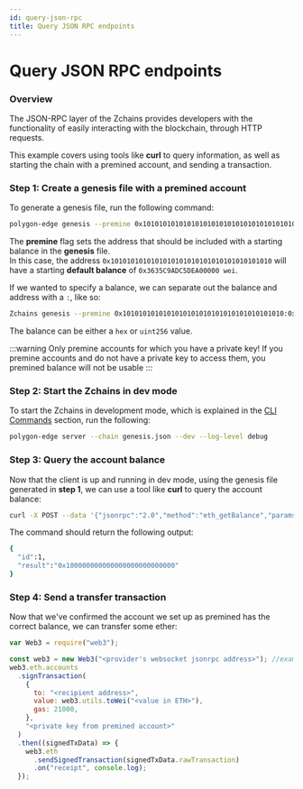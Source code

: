 ```yaml
---
id: query-json-rpc
title: Query JSON RPC endpoints
---
```


# Query JSON RPC endpoints

### Overview

The JSON-RPC layer of the Zchains provides developers with the functionality of easily interacting with the blockchain, through HTTP requests.

This example covers using tools like **curl** to query information, as well as starting the chain with a premined account, and sending a transaction.

### Step 1: Create a genesis file with a premined account

To generate a genesis file, run the following command:

```bash
polygon-edge genesis --premine 0x1010101010101010101010101010101010101010
```

The **premine** flag sets the address that should be included with a starting balance in the **genesis** file.\
In this case, the address `0x1010101010101010101010101010101010101010` will have a starting **default balance** of `0x3635C9ADC5DEA00000 wei`.

If we wanted to specify a balance, we can separate out the balance and address with a `:`, like so:

```bash
Zchains genesis --premine 0x1010101010101010101010101010101010101010:0x123123
```

The balance can be either a `hex` or `uint256` value.

:::warning Only premine accounts for which you have a private key! If you premine accounts and do not have a private key to access them, you premined balance will not be usable :::

### Step 2: Start the Zchains in dev mode

To start the Zchains in development mode, which is explained in the [CLI Commands](../docs/get-started/cli-commands/) section, run the following:

```bash
polygon-edge server --chain genesis.json --dev --log-level debug
```

### Step 3: Query the account balance

Now that the client is up and running in dev mode, using the genesis file generated in **step 1**, we can use a tool like **curl** to query the account balance:

```bash
curl -X POST --data '{"jsonrpc":"2.0","method":"eth_getBalance","params":["0x1010101010101010101010101010101010101010", "latest"],"id":1}' localhost:8545
```

The command should return the following output:

```bash
{
  "id":1,
  "result":"0x100000000000000000000000000"
}
```

### Step 4: Send a transfer transaction

Now that we've confirmed the account we set up as premined has the correct balance, we can transfer some ether:

```js
var Web3 = require("web3");

const web3 = new Web3("<provider's websocket jsonrpc address>"); //example: ws://localhost:10002/ws
web3.eth.accounts
  .signTransaction(
    {
      to: "<recipient address>",
      value: web3.utils.toWei("<value in ETH>"),
      gas: 21000,
    },
    "<private key from premined account>"
  )
  .then((signedTxData) => {
    web3.eth
      .sendSignedTransaction(signedTxData.rawTransaction)
      .on("receipt", console.log);
  });

```
